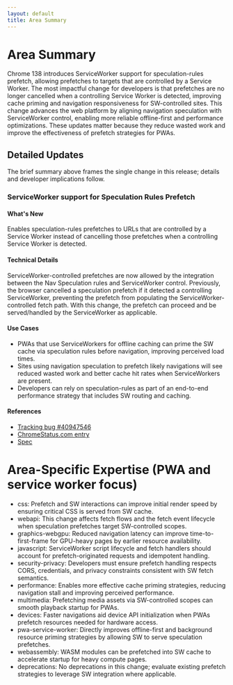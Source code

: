```yaml
---
layout: default
title: Area Summary
---
```


# Area Summary

Chrome 138 introduces ServiceWorker support for speculation-rules prefetch, allowing prefetches to targets that are controlled by a Service Worker. The most impactful change for developers is that prefetches are no longer cancelled when a controlling Service Worker is detected, improving cache priming and navigation responsiveness for SW-controlled sites. This change advances the web platform by aligning navigation speculation with ServiceWorker control, enabling more reliable offline-first and performance optimizations. These updates matter because they reduce wasted work and improve the effectiveness of prefetch strategies for PWAs.

## Detailed Updates

The brief summary above frames the single change in this release; details and developer implications follow.

### ServiceWorker support for Speculation Rules Prefetch

#### What's New
Enables speculation-rules prefetches to URLs that are controlled by a Service Worker instead of cancelling those prefetches when a controlling Service Worker is detected.

#### Technical Details
ServiceWorker-controlled prefetches are now allowed by the integration between the Nav Speculation rules and ServiceWorker control. Previously, the browser cancelled a speculation prefetch if it detected a controlling ServiceWorker, preventing the prefetch from populating the ServiceWorker-controlled fetch path. With this change, the prefetch can proceed and be served/handled by the ServiceWorker as applicable.

#### Use Cases
- PWAs that use ServiceWorkers for offline caching can prime the SW cache via speculation rules before navigation, improving perceived load times.
- Sites using navigation speculation to prefetch likely navigations will see reduced wasted work and better cache hit rates when ServiceWorkers are present.
- Developers can rely on speculation-rules as part of an end-to-end performance strategy that includes SW routing and caching.

#### References
- [Tracking bug #40947546](https://bugs.chromium.org/p/chromium/issues/detail?id=40947546)
- [ChromeStatus.com entry](https://chromestatus.com/feature/5121066433150976)
- [Spec](https://wicg.github.io/nav-speculation/speculation-rules.html#speculation-rule-sw-integration)

# Area-Specific Expertise (PWA and service worker focus)

- css: Prefetch and SW interactions can improve initial render speed by ensuring critical CSS is served from SW cache.
- webapi: This change affects fetch flows and the fetch event lifecycle when speculation prefetches target SW-controlled scopes.
- graphics-webgpu: Reduced navigation latency can improve time-to-first-frame for GPU-heavy pages by earlier resource availability.
- javascript: ServiceWorker script lifecycle and fetch handlers should account for prefetch-originated requests and idempotent handling.
- security-privacy: Developers must ensure prefetch handling respects CORS, credentials, and privacy constraints consistent with SW fetch semantics.
- performance: Enables more effective cache priming strategies, reducing navigation stall and improving perceived performance.
- multimedia: Prefetching media assets via SW-controlled scopes can smooth playback startup for PWAs.
- devices: Faster navigations aid device API initialization when PWAs prefetch resources needed for hardware access.
- pwa-service-worker: Directly improves offline-first and background resource priming strategies by allowing SW to serve speculation prefetches.
- webassembly: WASM modules can be prefetched into SW cache to accelerate startup for heavy compute pages.
- deprecations: No deprecations in this change; evaluate existing prefetch strategies to leverage SW integration where applicable.
